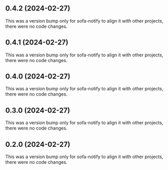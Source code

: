 ## 0.4.2 (2024-02-27)

This was a version bump only for sofa-notify to align it with other projects, there were no code changes.

## 0.4.1 (2024-02-27)

This was a version bump only for sofa-notify to align it with other projects, there were no code changes.

## 0.4.0 (2024-02-27)

This was a version bump only for sofa-notify to align it with other projects, there were no code changes.

## 0.3.0 (2024-02-27)

This was a version bump only for sofa-notify to align it with other projects, there were no code changes.

## 0.2.0 (2024-02-27)

This was a version bump only for sofa-notify to align it with other projects, there were no code changes.